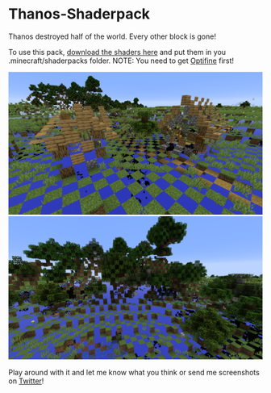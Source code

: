# Thanos-Shaderpack
Thanos destroyed half of the world. Every other block is gone!

To use this pack, [download the shaders here](https://github.com/XorDev/Thanos-Shaderpack/archive/master.zip) and put them in you .minecraft/shaderpacks folder.
NOTE: You need to get [Optifine](https://optifine.net/downloads) first!

![Village](/screenshots/village.png)
![Forest](/screenshots/forest.png)

Play around with it and let me know what you think or 
send me screenshots on [Twitter](https://twitter.com/XorDev)!
